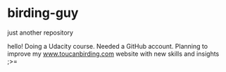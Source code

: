 # birding-guy
just another repository


hello! Doing a Udacity course. Needed a GitHub account. Planning to improve my www.toucanbirding.com website with new skills and insights ;>=
